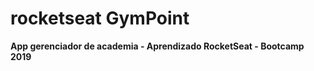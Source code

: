 # rocketseat GymPoint

<strong>App gerenciador de academia - Aprendizado RocketSeat - Bootcamp 2019</strong>
